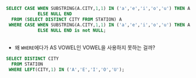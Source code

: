 
```SQL
SELECT CASE WHEN SUBSTRING(A.CITY,1,1) IN ('a','e','i','o','u') THEN A.CITY
            ELSE NULL END
  FROM (SELECT DISTINCT CITY FROM STATION) A
 WHERE CASE WHEN SUBSTRING(A.CITY,1,1) IN ('a','e','i','o','u') THEN A.CITY
            ELSE NULL END is not NULL;
 
```

- 왜 `WHERE`에다가 AS VOWEL인 VOWEL을 사용하지 못하는 걸까?

```SQL
SELECT DISTINCT CITY
  FROM STATION
 WHERE LEFT(CITY,1) IN ('A','E','I','O','U');
```